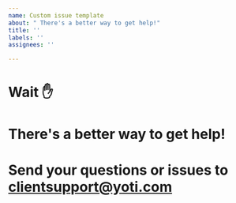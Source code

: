 ```yaml
---
name: Custom issue template
about: " There's a better way to get help!"
title: ''
labels: ''
assignees: ''

---
```


#
# Wait ✋
#
# There's a better way to get help!
#
# Send your questions or issues to clientsupport@yoti.com
#
#
